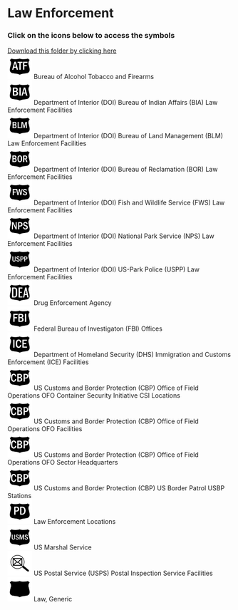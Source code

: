 # Law Enforcement<br>
### Click on the icons below to access the symbols<br>
<a href='https://minhaskamal.github.io/DownGit/#/home?url=https://github.com/NAPSG/DHS-Symbol-Server/tree/main/dhs-symbol/assets/icons/Infrastructure/Law%20Enforcement'>Download this folder by clicking here</a><br><a href='https://github.com/NAPSG/DHS-Symbol-Server/raw/main/dhs-symbol/assets/icons/Infrastructure/Law%20Enforcement/icon-LLA.svg'><img src='icon-LLA.svg' width='55'></a> Bureau of Alcohol Tobacco and Firearms<br><a href='https://github.com/NAPSG/DHS-Symbol-Server/raw/main/dhs-symbol/assets/icons/Infrastructure/Law%20Enforcement/icon-LLB.svg'><img src='icon-LLB.svg' width='55'></a> Department of Interior (DOI) Bureau of Indian Affairs (BIA) Law Enforcement Facilities<br><a href='https://github.com/NAPSG/DHS-Symbol-Server/raw/main/dhs-symbol/assets/icons/Infrastructure/Law%20Enforcement/icon-LLC.svg'><img src='icon-LLC.svg' width='55'></a> Department of Interior (DOI) Bureau of Land Management (BLM) Law Enforcement Facilities<br><a href='https://github.com/NAPSG/DHS-Symbol-Server/raw/main/dhs-symbol/assets/icons/Infrastructure/Law%20Enforcement/icon-LLD.svg'><img src='icon-LLD.svg' width='55'></a> Department of Interior (DOI) Bureau of Reclamation (BOR) Law Enforcement Facilities<br><a href='https://github.com/NAPSG/DHS-Symbol-Server/raw/main/dhs-symbol/assets/icons/Infrastructure/Law%20Enforcement/icon-LLE.svg'><img src='icon-LLE.svg' width='55'></a> Department of Interior (DOI) Fish and Wildlife Service (FWS) Law Enforcement Facilities<br><a href='https://github.com/NAPSG/DHS-Symbol-Server/raw/main/dhs-symbol/assets/icons/Infrastructure/Law%20Enforcement/icon-LLF.svg'><img src='icon-LLF.svg' width='55'></a> Department of Interior (DOI) National Park Service (NPS) Law Enforcement Facilities<br><a href='https://github.com/NAPSG/DHS-Symbol-Server/raw/main/dhs-symbol/assets/icons/Infrastructure/Law%20Enforcement/icon-LLG.svg'><img src='icon-LLG.svg' width='55'></a> Department of Interior (DOI) US-Park Police (USPP) Law Enforcement Facilities<br><a href='https://github.com/NAPSG/DHS-Symbol-Server/raw/main/dhs-symbol/assets/icons/Infrastructure/Law%20Enforcement/icon-LLH.svg'><img src='icon-LLH.svg' width='55'></a> Drug Enforcement Agency<br><a href='https://github.com/NAPSG/DHS-Symbol-Server/raw/main/dhs-symbol/assets/icons/Infrastructure/Law%20Enforcement/icon-LLI.svg'><img src='icon-LLI.svg' width='55'></a> Federal Bureau of Investigaton (FBI) Offices<br><a href='https://github.com/NAPSG/DHS-Symbol-Server/raw/main/dhs-symbol/assets/icons/Infrastructure/Law%20Enforcement/icon-LLJ.svg'><img src='icon-LLJ.svg' width='55'></a> Department of Homeland Security (DHS) Immigration and Customs Enforcement (ICE) Facilities<br><a href='https://github.com/NAPSG/DHS-Symbol-Server/raw/main/dhs-symbol/assets/icons/Infrastructure/Law%20Enforcement/icon-LLK.svg'><img src='icon-LLK.svg' width='55'></a> US Customs and Border Protection (CBP) Office of Field Operations OFO Container Security Initiative CSI Locations<br><a href='https://github.com/NAPSG/DHS-Symbol-Server/raw/main/dhs-symbol/assets/icons/Infrastructure/Law%20Enforcement/icon-LLL.svg'><img src='icon-LLL.svg' width='55'></a> US Customs and Border Protection (CBP) Office of Field Operations OFO Facilities<br><a href='https://github.com/NAPSG/DHS-Symbol-Server/raw/main/dhs-symbol/assets/icons/Infrastructure/Law%20Enforcement/icon-LLM.svg'><img src='icon-LLM.svg' width='55'></a> US Customs and Border Protection (CBP) Office of Field Operations OFO Sector Headquarters<br><a href='https://github.com/NAPSG/DHS-Symbol-Server/raw/main/dhs-symbol/assets/icons/Infrastructure/Law%20Enforcement/icon-LLN.svg'><img src='icon-LLN.svg' width='55'></a> US Customs and Border Protection (CBP) US Border Patrol USBP Stations<br><a href='https://github.com/NAPSG/DHS-Symbol-Server/raw/main/dhs-symbol/assets/icons/Infrastructure/Law%20Enforcement/icon-LLO.svg'><img src='icon-LLO.svg' width='55'></a> Law Enforcement Locations<br><a href='https://github.com/NAPSG/DHS-Symbol-Server/raw/main/dhs-symbol/assets/icons/Infrastructure/Law%20Enforcement/icon-LLP.svg'><img src='icon-LLP.svg' width='55'></a> US Marshal Service<br><a href='https://github.com/NAPSG/DHS-Symbol-Server/raw/main/dhs-symbol/assets/icons/Infrastructure/Law%20Enforcement/icon-LLQ.svg'><img src='icon-LLQ.svg' width='55'></a> US Postal Service (USPS) Postal Inspection Service Facilities<br><a href='https://github.com/NAPSG/DHS-Symbol-Server/raw/main/dhs-symbol/assets/icons/Infrastructure/Law%20Enforcement/icon-LLR.svg'><img src='icon-LLR.svg' width='55'></a> Law, Generic<br>
